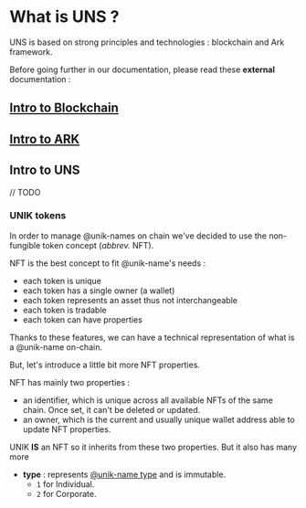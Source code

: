 # What is UNS ? 

UNS is based on strong principles and technologies : blockchain and Ark framework. 

Before going further in our documentation, please read these **external** documentation :

## [Intro to Blockchain](https://arkdoc-23.docs.uns.network/introduction/blockchain/)


## [Intro to ARK](https://arkdoc-23.docs.uns.network/introduction/ark/)


## Intro to UNS

// TODO

### UNIK tokens

In order to manage @unik-names on chain we've decided to use the non-fungible token concept (*abbrev.* NFT). 

NFT is the best concept to fit @unik-name's needs :

- each token is unique
- each token has a single owner (a wallet)
- each token represents an asset thus not interchangeable
- each token is tradable
- each token can have properties

Thanks to these features, we can have a technical representation of what is a @unik-name on-chain.

But, let's introduce a little bit more NFT properties.

NFT has mainly two properties :

- an identifier, which is unique across all available NFTs of the same chain. Once set, it can't be deleted or updated. 
- an owner, which is the current and usually unique wallet address able to update NFT properties. 

UNIK **IS** an NFT so it inherits from these two properties. But it also has many more

- **type** : represents [@unik-name type]() and is immutable.
    - `1` for Individual.
    - `2` for Corporate. 

